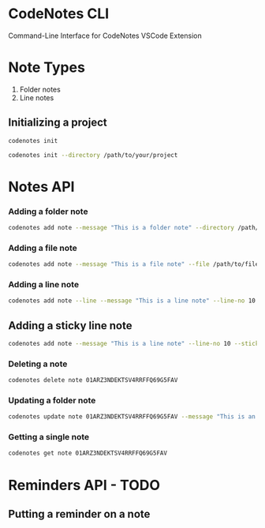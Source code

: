 # CodeNotes CLI

Command-Line Interface for CodeNotes VSCode Extension


# Note Types

1. Folder notes
2. Line notes


## Initializing a project

```sh
codenotes init
```

```sh
codenotes init --directory /path/to/your/project

```

# Notes API


### Adding a folder note

```sh
codenotes add note --message "This is a folder note" --directory /path/to/directory
```

### Adding a file note

```sh
codenotes add note --message "This is a file note" --file /path/to/file
```

### Adding a line note

```sh
codenotes add note --line --message "This is a line note" --line-no 10 --file /path/to/file
```


## Adding a sticky line note

```sh
codenotes add note --message "This is a line note" --line-no 10 --sticky --directory /path/to/file
```


### Deleting a note

```sh
codenotes delete note 01ARZ3NDEKTSV4RRFFQ69G5FAV
```

### Updating a folder note

```sh
codenotes update note 01ARZ3NDEKTSV4RRFFQ69G5FAV --message "This is an updated note"
```

### Getting a single note

```sh
codenotes get note 01ARZ3NDEKTSV4RRFFQ69G5FAV
```


# Reminders API - TODO

## Putting a reminder on a note
